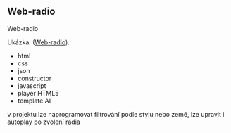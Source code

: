 ## Web-radio
 Web-radio

 Ukázka:
([Web-radio](https://webradioapp.netlify.app//)).

 - html
 - css
 - json
 - constructor
 - javascript
 - player HTML5
 - template AI

 v projektu lze naprogramovat filtrování podle stylu nebo země, lze upravit i autoplay po zvolení rádia
